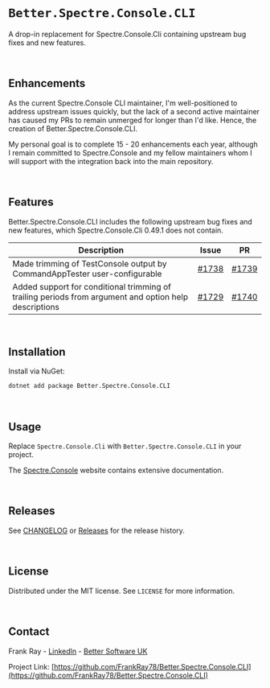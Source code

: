 # `Better.Spectre.Console.CLI`

A drop-in replacement for Spectre.Console.Cli containing upstream bug fixes and new features.

<br />

## Enhancements

As the current Spectre.Console CLI maintainer, I'm well-positioned to address upstream issues quickly, but the lack of a second active maintainer has caused my PRs to remain unmerged for longer than I'd like. Hence, the creation of Better.Spectre.Console.CLI. 

My personal goal is to complete 15 - 20 enhancements each year, although I remain committed to Spectre.Console and my fellow maintainers whom I will support with the integration back into the main repository.

<br />


## Features

Better.Spectre.Console.CLI includes the following upstream bug fixes and new features, which Spectre.Console.Cli 0.49.1 does not contain.

Description | Issue | PR
--- | --- | --- 
Made trimming of TestConsole output by CommandAppTester user-configurable  | [#1738](https://github.com/spectreconsole/spectre.console/issues/1738) | [#1739](https://github.com/spectreconsole/spectre.console/pull/1739)
Added support for conditional trimming of trailing periods from argument and option help descriptions | [#1729](https://github.com/spectreconsole/spectre.console/issues/1729) | [#1740](https://github.com/spectreconsole/spectre.console/pull/1740)

<br />


## Installation
Install via NuGet:

```bash
dotnet add package Better.Spectre.Console.CLI
```

<br />


## Usage
Replace `Spectre.Console.Cli` with `Better.Spectre.Console.CLI` in your project.

The [Spectre.Console](https://spectreconsole.net/) website contains extensive documentation.

<br />


## Releases

See [CHANGELOG](CHANGELOG.md) or [Releases](https://github.com/FrankRay78/Better.Spectre.Console.CLI/releases) for the release history.

<br />


## License
Distributed under the MIT license. See `LICENSE` for more information.

<br />


## Contact
Frank Ray - [LinkedIn](https://www.linkedin.com/in/frankray/) - [Better Software UK](https://bettersoftware.uk)

Project Link: [https://github.com/FrankRay78/Better.Spectre.Console.CLI](https://github.com/FrankRay78/Better.Spectre.Console.CLI)
